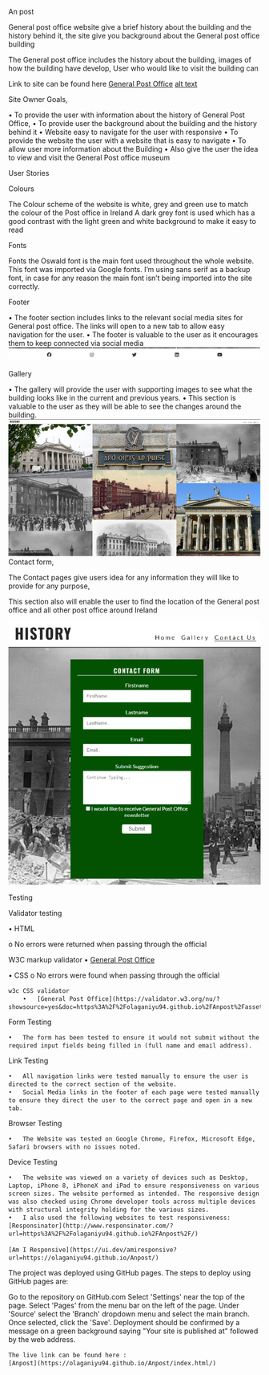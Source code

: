  An post 
 
 General post office website give a brief history about the building and the history behind it, the site give you background about the General post office building 
 
 The General post office includes the history about the building, images of how the building have develop, User who would like to visit the building can 
 
 
 Link to site can be found here [General Post Office](https://olaganiyu94.github.io/Anpost/)
 [alt text](assets/images/image-1.png)
 
  
 
 Site Owner Goals, 
 
 •	To provide the user with information about the history of General Post Office, 
 •	To provide user the background about the building and the history behind it 
 •	Website easy to navigate for the user with responsive 
 •	To provide the website the user with a website that is easy to navigate 
 •	To allow user more information about the Building 
 •	Also give the user the idea to view and visit the General Post office museum 
 
 User Stories
 
 
 Colours
 
 The Colour scheme of the website is white, grey and green use to match the colour of the Post office in Ireland A dark grey font is used which has a good contrast with the light green and white background to make it easy to read 
 
 Fonts
 
 Fonts the Oswald font is the main font used throughout the whole website. This font was imported via Google fonts. I’m using sans serif as a backup font, in case for any reason the main font isn’t being imported into the site correctly.
 
 Footer 
 
 •	The footer section includes links to the relevant social media sites for General post office. The links will open to a new tab to allow easy navigation for the user.
 •	The footer is valuable to the user as it encourages them to keep connected via social media 
 ![alt text](assets/images/image-2.png)
 
 Gallery
 
 •	The gallery will provide the user with supporting images to see what the building looks like in the current and previous years. 
 •	This section is valuable to the user as they will be able to see the changes around the building.
![alt text](assets/images/image-3.png)
 Contact form, 
 
 The Contact pages give users idea for any information they will like to provide for any purpose, 
 
 This section also will enable the user to find the location of the General post office and all other post office around Ireland 

 ![alt text](assets/images/image-4.png)
 
 
 Testing 

 Validator testing 

 •	HTML 

 o	No errors were returned when passing through the official 
 
 W3C markup validator 
        •	[General Post Office](https://validator.w3.org/nu/?showsource=yes&doc=https%3A%2F%2Folaganiyu94.github.io%2FAnpost%2Findex.html/) 
 
 •	CSS
 o	No errors were found when passing through the official 
 
    w3c CSS validator
        •	[General Post Office](https://validator.w3.org/nu/?showsource=yes&doc=https%3A%2F%2Folaganiyu94.github.io%2FAnpost%2Fassets%2Fcss%2Fstyle.css/) 
 
 Form Testing 
 
    •	The form has been tested to ensure it would not submit without the required input fields being filled in (full name and email address).
 
 Link Testing 

    •	All navigation links were tested manually to ensure the user is directed to the correct section of the website.
    •	Social Media links in the footer of each page were tested manually to ensure they direct the user to the correct page and open in a new tab.
 
 Browser Testing
 
    •	The Website was tested on Google Chrome, Firefox, Microsoft Edge, Safari browsers with no issues noted.
 
 Device Testing
 
    •	The website was viewed on a variety of devices such as Desktop, Laptop, iPhone 8, iPhoneX and iPad to ensure responsiveness on various screen sizes. The website performed as intended. The responsive design was also checked using Chrome developer tools across multiple devices with structural integrity holding for the various sizes.
    •	I also used the following websites to test responsiveness:
    [Responsinator](http://www.responsinator.com/?url=https%3A%2F%2Folaganiyu94.github.io%2FAnpost%2F/)

    [Am I Responsive](https://ui.dev/amiresponsive?url=https://olaganiyu94.github.io/Anpost/)


The project was deployed using GitHub pages. The steps to deploy using GitHub pages are:

Go to the repository on GitHub.com
Select 'Settings' near the top of the page.
Select 'Pages' from the menu bar on the left of the page.
Under 'Source' select the 'Branch' dropdown menu and select the main branch.
Once selected, click the 'Save'.
Deployment should be confirmed by a message on a green background saying "Your site is published at" followed by the web address.

    The live link can be found here : 
    [Anpost](https://olaganiyu94.github.io/Anpost/index.html/)




 